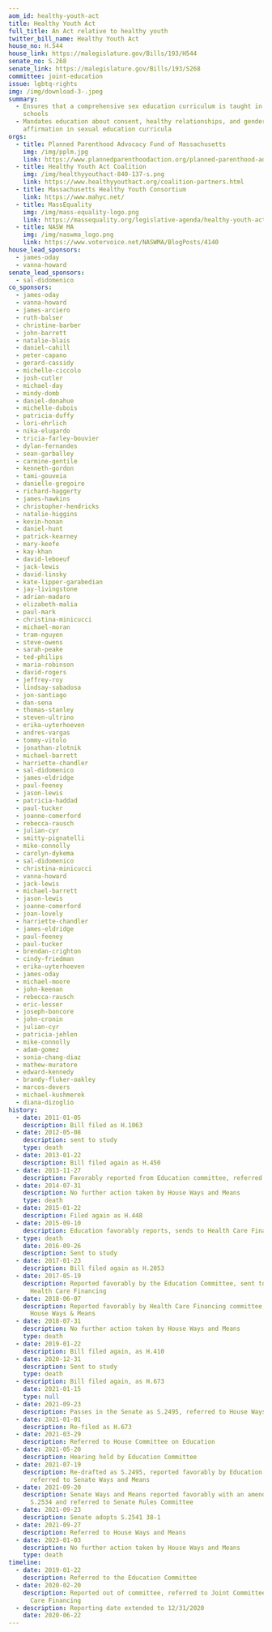 ```yaml
---
aom_id: healthy-youth-act
title: Healthy Youth Act
full_title: An Act relative to healthy youth
twitter_bill_name: Healthy Youth Act
house_no: H.544
house_link: https://malegislature.gov/Bills/193/H544
senate_no: S.268
senate_link: https://malegislature.gov/Bills/193/S268
committee: joint-education
issue: lgbtq-rights
img: /img/download-3-.jpeg
summary:
  - Ensures that a comprehensive sex education curriculum is taught in public
    schools
  - Mandates education about consent, healthy relationships, and gender
    affirmation in sexual education curricula
orgs:
  - title: Planned Parenthood Advocacy Fund of Massachusetts
    img: /img/pplm.jpg
    link: https://www.plannedparenthoodaction.org/planned-parenthood-advocacy-fund-massachusetts-inc/
  - title: Healthy Youth Act Coalition
    img: /img/healthyyouthact-840-137-s.png
    link: https://www.healthyyouthact.org/coalition-partners.html
  - title: Massachusetts Healthy Youth Consortium
    link: https://www.mahyc.net/
  - title: MassEquality
    img: /img/mass-equality-logo.png
    link: https://massequality.org/legislative-agenda/healthy-youth-act/
  - title: NASW MA
    img: /img/naswma_logo.png
    link: https://www.votervoice.net/NASWMA/BlogPosts/4140
house_lead_sponsors:
  - james-oday
  - vanna-howard
senate_lead_sponsors:
  - sal-didomenico
co_sponsors:
  - james-oday
  - vanna-howard
  - james-arciero
  - ruth-balser
  - christine-barber
  - john-barrett
  - natalie-blais
  - daniel-cahill
  - peter-capano
  - gerard-cassidy
  - michelle-ciccolo
  - josh-cutler
  - michael-day
  - mindy-domb
  - daniel-donahue
  - michelle-dubois
  - patricia-duffy
  - lori-ehrlich
  - nika-elugardo
  - tricia-farley-bouvier
  - dylan-fernandes
  - sean-garballey
  - carmine-gentile
  - kenneth-gordon
  - tami-gouveia
  - danielle-gregoire
  - richard-haggerty
  - james-hawkins
  - christopher-hendricks
  - natalie-higgins
  - kevin-honan
  - daniel-hunt
  - patrick-kearney
  - mary-keefe
  - kay-khan
  - david-leboeuf
  - jack-lewis
  - david-linsky
  - kate-lipper-garabedian
  - jay-livingstone
  - adrian-madaro
  - elizabeth-malia
  - paul-mark
  - christina-minicucci
  - michael-moran
  - tram-nguyen
  - steve-owens
  - sarah-peake
  - ted-philips
  - maria-robinson
  - david-rogers
  - jeffrey-roy
  - lindsay-sabadosa
  - jon-santiago
  - dan-sena
  - thomas-stanley
  - steven-ultrino
  - erika-uyterhoeven
  - andres-vargas
  - tommy-vitolo
  - jonathan-zlotnik
  - michael-barrett
  - harriette-chandler
  - sal-didomenico
  - james-eldridge
  - paul-feeney
  - jason-lewis
  - patricia-haddad
  - paul-tucker
  - joanne-comerford
  - rebecca-rausch
  - julian-cyr
  - smitty-pignatelli
  - mike-connolly
  - carolyn-dykema
  - sal-didomenico
  - christina-minicucci
  - vanna-howard
  - jack-lewis
  - michael-barrett
  - jason-lewis
  - joanne-comerford
  - joan-lovely
  - harriette-chandler
  - james-eldridge
  - paul-feeney
  - paul-tucker
  - brendan-crighton
  - cindy-friedman
  - erika-uyterhoeven
  - james-oday
  - michael-moore
  - john-keenan
  - rebecca-rausch
  - eric-lesser
  - joseph-boncore
  - john-cronin
  - julian-cyr
  - patricia-jehlen
  - mike-connolly
  - adam-gomez
  - sonia-chang-diaz
  - mathew-muratore
  - edward-kennedy
  - brandy-fluker-oakley
  - marcos-devers
  - michael-kushmerek
  - diana-dizoglio
history:
  - date: 2011-01-05
    description: Bill filed as H.1063
  - date: 2012-05-08
    description: sent to study
    type: death
  - date: 2013-01-22
    description: Bill filed again as H.450
  - date: 2013-11-27
    description: Favorably reported from Education committee, referred to Ways & Means
  - date: 2014-07-31
    description: No further action taken by House Ways and Means
    type: death
  - date: 2015-01-22
    description: Filed again as H.448
  - date: 2015-09-10
    description: Education favorably reports, sends to Health Care Financing committee
  - type: death
    date: 2016-09-26
    description: Sent to study
  - date: 2017-01-23
    description: Bill filed again as H.2053
  - date: 2017-05-19
    description: Reported favorably by the Education Committee, sent to Committee on
      Health Care Financing
  - date: 2018-06-07
    description: Reported favorably by Health Care Financing committee, sent to
      House Ways & Means
  - date: 2018-07-31
    description: No further action taken by House Ways and Means
    type: death
  - date: 2019-01-22
    description: Bill filed again, as H.410
  - date: 2020-12-31
    description: Sent to study
    type: death
  - description: Bill filed again, as H.673
    date: 2021-01-15
    type: null
  - date: 2021-09-23
    description: Passes in the Senate as S.2495, referred to House Ways & Means
  - date: 2021-01-01
    description: Re-filed as H.673
  - date: 2021-03-29
    description: Referred to House Committee on Education
  - date: 2021-05-20
    description: Hearing held by Education Committee
  - date: 2021-07-19
    description: Re-drafted as S.2495, reported favorably by Education Committee and
      referred to Senate Ways and Means
  - date: 2021-09-20
    description: Senate Ways and Means reported favorably with an amendment as
      S.2534 and referred to Senate Rules Committee
  - date: 2021-09-23
    description: Senate adopts S.2541 38-1
  - date: 2021-09-27
    description: Referred to House Ways and Means
  - date: 2023-01-03
    description: No further action taken by House Ways and Means
    type: death
timeline:
  - date: 2019-01-22
    description: Referred to the Education Committee
  - date: 2020-02-20
    description: Reported out of committee, referred to Joint Committee on Health
      Care Financing
  - description: Reporting date extended to 12/31/2020
    date: 2020-06-22
---
```

